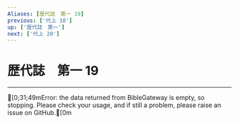 ```yaml
---
Aliases: [歴代誌　第一 19]
previous: ['代上 18']
up: ['歴代誌　第一']
next: ['代上 20']
---
```

# 歴代誌　第一 19

***
[0;31;49mError: the data returned from BibleGateway is empty, so stopping. Please check your usage, and if still a problem, please raise an issue on GitHub.[0m
